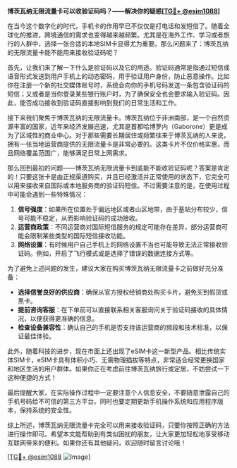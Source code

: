 **博茨瓦纳无限流量卡可以收验证码吗？——解决你的疑惑[[TG💪+ @esim1088](https://t.me/s/esim1088)]**

在当今这个数字化的时代，手机卡的作用早已不仅仅是打电话和发短信了。随着全球化的推进，跨境通信的需求也变得越来越频繁。尤其是在海外工作、学习或者旅行的人群中，选择一张合适的本地SIM卡显得尤为重要。那么问题来了：博茨瓦纳的无限流量卡能不能用来接收验证码呢？

首先，让我们来了解一下什么是验证码以及它的用途。验证码通常是指通过短信或语音形式发送到用户手机上的动态密码，用于验证用户身份，防止恶意操作。比如你在注册一个新的社交媒体账号时，系统会向你的手机号码发送一条包含验证码的短信；又或者是当你登录某些银行账户时，为了确保安全也会要求输入验证码。因此，能否成功接收到验证码直接影响到我们的日常生活和工作。

接下来我们聚焦于博茨瓦纳的无限流量卡。博茨瓦纳位于非洲南部，是一个自然资源丰富的国家，近年来经济发展迅速，尤其是首都哈博罗内（Gaborone）更是成为了区域性的商业中心。对于那些需要长期居住或频繁往来于博茨瓦纳的人来说，拥有一张当地运营商提供的无限流量卡是非常必要的。这类卡片不仅价格实惠，而且网络覆盖范围广，能够满足日常上网需求。

那么回到最初的问题——博茨瓦纳无限流量卡到底能不能收验证码呢？答案是肯定的！只要这张卡是由正规渠道购买，并且已经激活并正常使用的状态下，它完全可以用来接收来自国际或本地服务商的验证码短信。不过需要注意的是，在使用过程中可能会遇到一些特殊情况：

1. **信号强度**：如果所在位置处于偏远地区或者山区地带，由于基站分布较少，信号可能不稳定，从而影响验证码的成功接收。
2. **运营商政策**：不同运营商对国际短信服务的规定可能存在差异，部分运营商可能会限制某些类型的国际短信接收功能。
3. **网络设置**：有时候用户自己手机上的网络设置不当也可能导致无法正常接收验证码。例如，开启了飞行模式或是选择了错误的数据连接方式等。

为了避免上述问题的发生，建议大家在购买博茨瓦纳无限流量卡之前做好充分准备：
- **选择信誉良好的供应商**：确保从官方授权经销商处购买卡片，避免买到假货或黑卡。
- **提前咨询客服**：在下单前可以直接联系相关客服询问关于验证码接收的具体情况，以便获得更准确的信息。
- **检查设备兼容性**：确认自己的手机是否支持该运营商的频段和技术标准，以保证最佳体验。

此外，随着科技的进步，现在市面上还出现了eSIM卡这一新型产品。相比传统实体SIM卡，eSIM卡具有体积小巧、无需物理插拔等特点，非常适合经常更换国家和地区生活的用户群体。如果你正在考虑前往博茨瓦纳旅行或定居，不妨尝试一下这种便捷的方式！

最后提醒大家，在实际操作过程中一定要注意个人信息安全，不要随意泄露自己的手机号码给不可信的第三方平台。同时也要定期更新手机操作系统和应用程序版本，保持系统的安全性。

综上所述，博茨瓦纳无限流量卡完全可以用来接收验证码，只要你按照正确的方法进行操作即可。希望本文能帮助到有类似困扰的朋友，让大家更加轻松地享受移动互联网带来的便利。如果你还有其他疑问，欢迎随时留言讨论哦！

[[TG💪+ @esim1088](https://t.me/s/esim1088) ![Image](https://i.postimg.cc/4NQfJmqS/Snipaste-2025-05-13-00-14-12.png)]